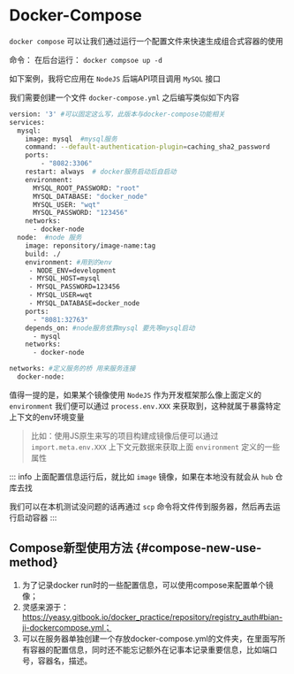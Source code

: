 # Docker-Compose

`docker compose` 可以让我们通过运行一个配置文件来快速生成组合式容器的使用

命令：
在后台运行： `docker compsoe up -d`

如下案例，我将它应用在 `NodeJS` 后端API项目调用 `MySQL` 接口

我们需要创建一个文件 `docker-compose.yml` 之后编写类似如下内容

```bash
version: '3' #可以固定这么写，此版本与docker-compose功能相关
services:
  mysql:
    image: mysql  #mysql服务
    command: --default-authentication-plugin=caching_sha2_password
    ports:
        - "8082:3306"
    restart: always  # docker服务启动后自启动
    environment:
      MYSQL_ROOT_PASSWORD: "root"
      MYSQL_DATABASE: "docker_node"
      MYSQL_USER: "wqt"
      MYSQL_PASSWORD: "123456"
    networks:
      - docker-node
  node:  #node 服务
    image: reponsitory/image-name:tag
    build: ./
    environment: #用到的env
     - NODE_ENV=development
     - MYSQL_HOST=mysql
     - MYSQL_PASSWORD=123456
     - MYSQL_USER=wqt
     - MYSQL_DATABASE=docker_node
    ports:
      - "8081:32763"
    depends_on: #node服务依靠mysql 要先等mysql启动
      - mysql
    networks:
      - docker-node

networks: #定义服务的桥 用来服务连接
  docker-node:
```

值得一提的是，如果某个镜像使用 `NodeJS` 作为开发框架那么像上面定义的 `environment` 我们便可以通过 `process.env.XXX` 来获取到，这种就属于暴露特定上下文的env环境变量

> 比如：使用JS原生来写的项目构建成镜像后便可以通过 `import.meta.env.XXX` 上下文元数据来获取上面 `environment` 定义的一些属性

::: info
上面配置信息运行后，就比如 `image` 镜像，如果在本地没有就会从 `hub` 仓库去找

我们可以在本机测试没问题的话再通过 `scp` 命令将文件传到服务器，然后再去运行启动容器
:::

## Compose新型使用方法 {#compose-new-use-method}

1. 为了记录docker run时的一些配置信息，可以使用compose来配置单个镜像；
2. 灵感来源于：https://yeasy.gitbook.io/docker_practice/repository/registry_auth#bian-ji-dockercompose.yml；
3. 可以在服务器单独创建一个存放docker-compose.yml的文件夹，在里面写所有容器的配置信息，同时还不能忘记额外在记事本记录重要信息，比如端口号，容器名，描述。

